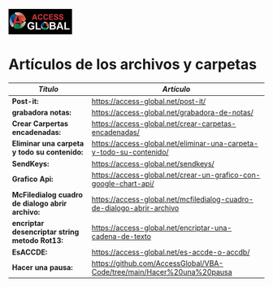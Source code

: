 ![Access-global](/blob/main/Images/Logo1.png)

# Artículos de los archivos y carpetas

  **_Título_** | **_Artículo_**
 -----------|-------------------
 **Post-it:** | <https://access-global.net/post-it/>
 **grabadora notas:** | <https://access-global.net/grabadora-de-notas/>
 **Crear Carpertas encadenadas:** | <https://access-global.net/crear-carpetas-encadenadas/>
 **Eliminar una carpeta y todo su contenido:** | <https://access-global.net/eliminar-una-carpeta-y-todo-su-contenido/>
 **SendKeys:** | <https://access-global.net/sendkeys/>
 **Grafico Api:** | <https://access-global.net/crear-un-grafico-con-google-chart-api/>
 **McFiledialog cuadro de dialogo abrir archivo:** | <https://access-global.net/mcfiledialog-cuadro-de-dialogo-abrir-archivo>
 **encriptar desencriptar string metodo Rot13:** | <https://access-global.net/encriptar-una-cadena-de-texto>
 **EsACCDE:**| <https://access-global.net/es-accde-o-accdb/>
 **Hacer una pausa:** | <https://github.com/AccessGlobal/VBA-Code/tree/main/Hacer%20una%20pausa>
